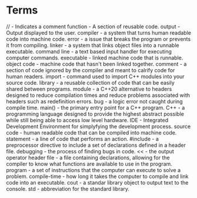 ﻿# Terms
// - Indicates a comment
function - A section of reusable code.
output - Output displayed to the user.
compiler - a system that turns human readable code into machine code.
error - a issue that breaks the program or prevents it from compiling.
linker - a system that links object files into a runnable executable.
command line - a text based input handler for executing computer commands.
executable - linked machine code that is runnable.
object code - machine code that hasn't been linked together.
comment - a section of code ignored by the compiler and meant to calrify code 
	for human readers.
import - command used to import C++ modules into your source code.
library - a reusable collection of code that can be easily shared between 
	programs.
module - a C++20 alternative to headers designed to reduce compilation times and
	reduce problems associated with headers such as redefinition errors.
bug - a logic error not caught during compile time.
main() - the primary entry point for a C++ program.
C++ - a programming language designed to provide the highest abstract possible
	while still being able to access low level hardware.
IDE - Integrated Development Environment for simplyfying the development process.
source code - human readable code that can be compiled into machine code.
statement - a line of code that performs an action.
#include - a preprocessor directive to include a set of declarations defined in
	a header file.
debugging - the process of finding bugs in code.
<< - the output operator
header file - a file containing declarations, allowing for the compiler to know
	what functions are available to use in the program.
program - a set of instructions that the computer can execute to solve a 
	problem.
compile-time - how long it takes the computer to compile and link code into an
	executable.
cout - a standar library object to output text to the console.
std - abbreviation for the standard library.